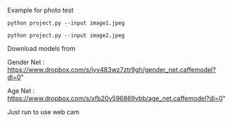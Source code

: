 Example for photo test
```
python project.py --input image1.jpeg
```

```
python project.py --input image2.jpeg
```

Download models from

Gender Net : https://www.dropbox.com/s/iyv483wz7ztr9gh/gender_net.caffemodel?dl=0"

Age Net : https://www.dropbox.com/s/xfb20y596869vbb/age_net.caffemodel?dl=0"

Just run to use web cam
